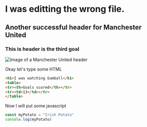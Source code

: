 # I was editting the wrong file.
## Another successful header for Manchester United
### This is header is the third goal

![Image of a Manchester United header](https://www.reuters.com/resizer/v2/3RSPQ62MHNOKHAU4GRJ3ZK2U6A.jpg?auth=03f7086736a4a58577191909ef38a13e0c3560376c5f1356ba9082ab3fb79931&width=960&quality=80)

Okay let's type some HTML

``` html
<h1>I was watching Gumball</h1>
<table>
<tr><th>Goals scored</th></tr>
<tr><td>13</td></tr>
</table>

```
Now I will put some javascript
``` javascript
const myPotato = "Irish Potato"
console.log(myPotato)
```
